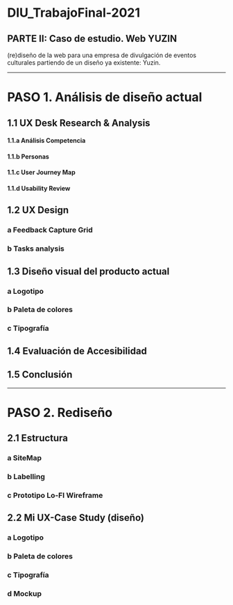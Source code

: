 # DIU_TrabajoFinal-2021
## PARTE II: Caso de estudio. Web YUZIN
(re)diseño de la web para una empresa de divulgación de eventos culturales partiendo de un diseño ya existente: Yuzin.

----- 

# PASO 1. Análisis de diseño actual 

## 1.1 UX Desk Research & Analysis 

#### 1.1.a Análisis Competencia

#### 1.1.b Personas

#### 1.1.c User Journey Map

#### 1.1.d Usability Review

## 1.2 UX Design

### a Feedback Capture Grid

### b Tasks analysis

## 1.3 Diseño visual del producto actual

### a Logotipo

### b Paleta de colores

### c Tipografía

## 1.4 Evaluación de Accesibilidad 

## 1.5 Conclusión

----- 

# PASO 2. Rediseño

## 2.1 Estructura

### a SiteMap

### b Labelling

### c Prototipo Lo-FI Wireframe

## 2.2 Mi UX-Case Study (diseño)

### a Logotipo

### b Paleta de colores

### c Tipografía

### d Mockup
